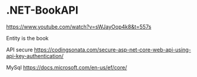 # .NET-BookAPI

https://www.youtube.com/watch?v=sWJayOop4k8&t=557s

Entity is the book

API secure
https://codingsonata.com/secure-asp-net-core-web-api-using-api-key-authentication/

MySql
https://docs.microsoft.com/en-us/ef/core/
